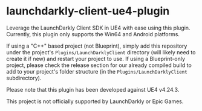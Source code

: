 # launchdarkly-client-ue4-plugin
Leverage the LaunchDarkly Client SDK in UE4 with ease using this plugin. Currently, this plugin only supports the Win64 and Android platforms.

If using a "C++" based project (not Blueprint), simply add this repository under the project's `Plugins/LaunchDarklyClient` directory (will likely need to create it if new) and restart your project to use. If using a Blueprint-only project, please check the release section for our already compiled build to add to your project's folder structure (in the `Plugins/LaunchDarklyClient` subdirectory).

Please note that this plugin has been developed against UE4 v4.24.3.

This project is not officially supported by LaunchDarkly or Epic Games.
